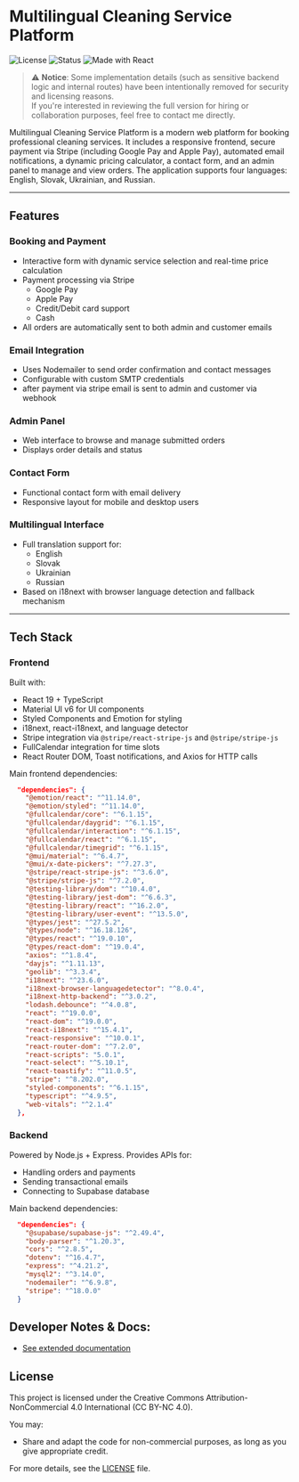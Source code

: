 # Multilingual Cleaning Service Platform

![License](https://img.shields.io/badge/license-CC%20BY--NC%204.0-blue)
![Status](https://img.shields.io/badge/status-sanitized--public--demo-yellow)
![Made with React](https://img.shields.io/badge/built%20with-React%2019-blue?logo=react)

> ⚠️ **Notice**: Some implementation details (such as sensitive backend logic and internal routes) have been intentionally removed for security and licensing reasons.  
> If you're interested in reviewing the full version for hiring or collaboration purposes, feel free to contact me directly.


Multilingual Cleaning Service Platform is a modern web platform for booking professional cleaning services. It includes a responsive frontend, secure payment via Stripe (including Google Pay and Apple Pay), automated email notifications, a dynamic pricing calculator, a contact form, and an admin panel to manage and view orders. The application supports four languages: English, Slovak, Ukrainian, and Russian.

---

## Features

### Booking and Payment

- Interactive form with dynamic service selection and real-time price calculation
- Payment processing via Stripe
  - Google Pay
  - Apple Pay
  - Credit/Debit card support
  - Cash
- All orders are automatically sent to both admin and customer emails

### Email Integration

- Uses Nodemailer to send order confirmation and contact messages
- Configurable with custom SMTP credentials
- after payment via stripe email is sent to admin and customer via webhook

### Admin Panel

- Web interface to browse and manage submitted orders
- Displays order details and status

### Contact Form

- Functional contact form with email delivery
- Responsive layout for mobile and desktop users

### Multilingual Interface

- Full translation support for:
  - English
  - Slovak
  - Ukrainian
  - Russian
- Based on i18next with browser language detection and fallback mechanism

---

## Tech Stack

### Frontend

Built with:

- React 19 + TypeScript
- Material UI v6 for UI components
- Styled Components and Emotion for styling
- i18next, react-i18next, and language detector
- Stripe integration via `@stripe/react-stripe-js` and `@stripe/stripe-js`
- FullCalendar integration for time slots
- React Router DOM, Toast notifications, and Axios for HTTP calls

Main frontend dependencies:

```json
  "dependencies": {
    "@emotion/react": "^11.14.0",
    "@emotion/styled": "^11.14.0",
    "@fullcalendar/core": "^6.1.15",
    "@fullcalendar/daygrid": "^6.1.15",
    "@fullcalendar/interaction": "^6.1.15",
    "@fullcalendar/react": "^6.1.15",
    "@fullcalendar/timegrid": "^6.1.15",
    "@mui/material": "^6.4.7",
    "@mui/x-date-pickers": "^7.27.3",
    "@stripe/react-stripe-js": "^3.6.0",
    "@stripe/stripe-js": "^7.2.0",
    "@testing-library/dom": "^10.4.0",
    "@testing-library/jest-dom": "^6.6.3",
    "@testing-library/react": "^16.2.0",
    "@testing-library/user-event": "^13.5.0",
    "@types/jest": "^27.5.2",
    "@types/node": "^16.18.126",
    "@types/react": "^19.0.10",
    "@types/react-dom": "^19.0.4",
    "axios": "^1.8.4",
    "dayjs": "^1.11.13",
    "geolib": "^3.3.4",
    "i18next": "^23.6.0",
    "i18next-browser-languagedetector": "^8.0.4",
    "i18next-http-backend": "^3.0.2",
    "lodash.debounce": "^4.0.8",
    "react": "^19.0.0",
    "react-dom": "^19.0.0",
    "react-i18next": "^15.4.1",
    "react-responsive": "^10.0.1",
    "react-router-dom": "^7.2.0",
    "react-scripts": "5.0.1",
    "react-select": "^5.10.1",
    "react-toastify": "^11.0.5",
    "stripe": "^8.202.0",
    "styled-components": "^6.1.15",
    "typescript": "^4.9.5",
    "web-vitals": "^2.1.4"
  },
```

### Backend

Powered by Node.js + Express. Provides APIs for:

- Handling orders and payments
- Sending transactional emails
- Connecting to Supabase database

Main backend dependencies:

```json
  "dependencies": {
    "@supabase/supabase-js": "^2.49.4",
    "body-parser": "^1.20.3",
    "cors": "^2.8.5",
    "dotenv": "^16.4.7",
    "express": "^4.21.2",
    "mysql2": "^3.14.0",
    "nodemailer": "^6.9.8",
    "stripe": "^18.0.0"
  }
```

## Developer Notes & Docs:

- [See extended documentation](./docs/README.md)

## License

This project is licensed under the Creative Commons Attribution-NonCommercial 4.0 International (CC BY-NC 4.0). 

You may:
- Share and adapt the code for non-commercial purposes, as long as you give appropriate credit.

For more details, see the [LICENSE](./LICENSE) file.

